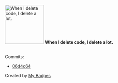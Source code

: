 <img src="https://my-badges.github.io/my-badges/mass-delete-commit-10k.png" alt="When I delete code, I delete a lot." title="When I delete code, I delete a lot." width="128">
<strong>When I delete code, I delete a lot.</strong>
<br><br>

Commits:

- <a href="https://github.com/r00tSe7en/MyDict/commit/06d4c64f431a7022aabbe94c3d6df1a0809c7b31">06d4c64</a>


Created by <a href="https://github.com/my-badges/my-badges">My Badges</a>